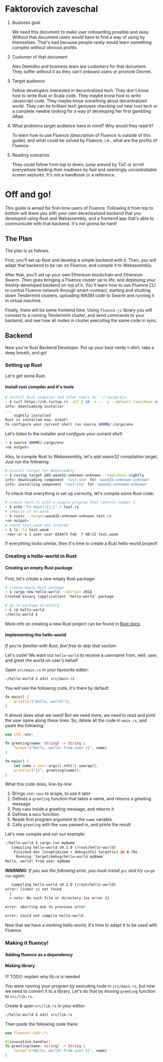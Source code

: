 # Faktorovich zaveschal
1. Business goal
   
   We need this document to make user onboarding possible and easy. Without that document users would have to find a way of using by themselves. That's bad because people rarely would learn something complex without obvious profits.

2. Customer of that document
   
   Alex Demidko and business team are customers for that document. They suffer without it as they can't onboard users or promote Devnet.

3. Target audience
   
   Fellow developers interested in decentralized tech. They don't know how to write Rust or Scala code. They maybe know how to write Javascript code. They maybe know something about decentralized world. They can be brilliant tech geniuses checking out new cool tech or a complete newbie looking for a way of developing her first gambling dApp.

4. What problems target audience have in mind? Why would they read it?
   
   To learn how to use Fluence (description of Fluence is outside of this guide), and what could be solved by Fluence, i.e., what are the profits of Fluence.

5. Reading scenarios
   
   They could follow from top to down, jump around by ToC or scroll everywhere feeding their madness by fast and seemingly uncontrollable screen seziures. It's not a handbook or a reference.

# Off and go!
This guide is aimed for first-time users of Fluence. Following it from top to bottom will leave you with your own decentralized backend that you developed using Rust and Webassembly, and a frontend app that's able to communicate with that backend. It's not gonna be hard!

## The Plan
The plan is as follows.

First, you'll set up Rust and develop a simple backend with it. Then, you will adapt that backend to be ran on Fluence, and compile it to Webassembly.

After that, you'll set up your own Ethereum blockchain and Ethereum Swarm. Then goes bringing a Fluence cluster up to life, and deploying your freshly-developed backend on top of it. You'll learn how to use Fluence CLI to control Fluence network through smart-contract, starting and shutting down Tendermint clusters, uploading WASM code to Swarm and running it in virtual machine. 

Finally, there will be some frontend time. Using `fluence-js` library you will connect to a running Tendermint cluster, and send commands to your backend, and see how all nodes in cluster executing the same code in sync.

## Backend
Now you're Rust Backend Developer. Put up your best nerdy t-shirt, take a deep breath, and go!

### Setting up Rust
Let's get some Rust. 

#### Install rust compiler and it's tools
```bash
# install Rust compiler and other tools to `~/.cargo/bin`
~ $ curl https://sh.rustup.rs -sSf | sh -s -- -y --default-toolchain nightly
info: downloading installer
...
    nightly installed
Rust is installed now. Great!
To configure your current shell run source $HOME/.cargo/env
```

Let's listen to the installer and _configure your current shell_:
```bash
~ $ source $HOME/.cargo/env
<no output>
```

Also, to compile Rust to Webassembly, let's add wasm32 compilation target. Just run the following:
```bash
# install target for Webassembly
~ $ rustup target add wasm32-unknown-unknown --toolchain nightly
info: downloading component 'rust-std' for 'wasm32-unknown-unknown'
info: installing component 'rust-std' for 'wasm32-unknown-unknown'
```

To check that everything is set up correctly, let's compile some Rust code:

```bash
# create test.rs with a simple program that returns number 1
~ $ echo "fn main(){1;}" > test.rs
# compile it to wasm
~ $ rustc --target=wasm32-unknown-unknown test.rs
<no output>
# check test.wasm was created
~ $ ls -la test.wasm
-rwxr-xr-x 1 user user 834475 Feb  7 08:12 test.wasm
```

If everything looks similar, then it's time to create a Rust hello-world project!

### Creating a hello-world in Rust
#### Creating an empty Rust package
First, let's create a new empty Rust package:

```bash
# create empty Rust package
~ $ cargo new hello-world --edition 2018
Created binary (application) `hello-world` package

# go to package directory
~ $ cd hello-world
~/hello-world $
```

More info on creating a new Rust project can be found in [Rust docs](https://doc.rust-lang.org/cargo/guide/creating-a-new-project.html).

#### Implementing the hello-world
_If you're familiar with Rust, feel free to skip that section_

Let's code! We want our `hello-world` to receive a username from, well, user, and greet the world on user's behalf.

Open `src/main.rs` in your favourite editor:
```bash
~/hello-world $ edit src/main.rs
```

You will see the following code, it's there by default:
```rust
fn main() {
    println!("Hello, world!");
}
```

It almost does what we need! But we need more, we need to read and print the user name along these lines. So, delete all the code in `main.rs`, and paste the following:
```rust
use std::env;

fn greeting(name: String) -> String {
    format!("Hello, world! From user {}", name)
}

fn main() {
    let name = env::args().nth(1).unwrap();
    println!("{}", greeting(name));
}
```

What this code does, line-by-line:
1. Brings `std::env` to scope, to use it later
2. Defines a `greeting` function that takes a name, and returns a greeting message
3. Puts `name` inside a greeting message, and returns it
4. Defines a `main` function
5. Reads first program argument to the `name` variable
6. Calls `greeting` with the `name` passed in, and prints the result

Let's now compile and run our example:
```bash
~/hello-world $ cargo run myName
   Compiling hello-world v0.1.0 (/root/hello-world)
    Finished dev [unoptimized + debuginfo] target(s) in 0.70s
     Running `target/debug/hello-world myName`
Hello, world! From user myName
```

_**WARNING:** If you see the following error, you must install `gcc` and try `cargo run` again:_
```bash
   Compiling hello-world v0.1.0 (/root/hello-world)
error: linker cc not found
  |
  = note: No such file or directory (os error 2)

error: aborting due to previous error

error: Could not compile hello-world.
```

Now that we have a working hello-world, it's time to adapt it to be used with Fluence.

### Making it fluency!
#### Adding fluence as a dependency


#### Making library
!!! TODO: explain why lib.rs is needed

You were running your program by executing code in `src/main.rs`, but now we need to convert it to a library. Let's do that by moving `greeting` function to `src/lib.rs`.

Create & open `src/lib.rs` in your editor:
```bash
~/hello-world $ edit src/lib.rs
```

Then paste the following code there:
```rust
use fluence::sdk::*;

#[invocation_handler]
fn greeting(name: String) -> String {
    format!("Hello, world! From user {}", name)
}
```